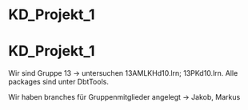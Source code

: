 # KD_Projekt_1
# KD_Projekt_1
Wir sind Gruppe 13 -> untersuchen 13AMLKHd10.lrn; 13PKd10.lrn. 
Alle packages sind unter DbtTools. 

Wir haben branches für Gruppenmitglieder angelegt -> Jakob, Markus